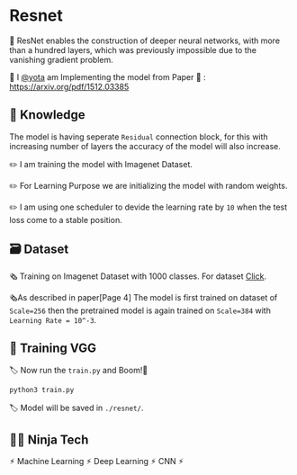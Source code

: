 
# Resnet 

🛞 ResNet enables the construction of deeper neural networks, with more than a hundred layers, which was previously impossible due to the vanishing gradient problem.

🛞 I [@yota](https://github.com/yotaAI) am Implementing the model from Paper 📄 : https://arxiv.org/pdf/1512.03385


## 📝 Knowledge

The model is having seperate `Residual` connection block, for this with increasing number of layers the accuracy of the model will also increase. 


✏️ I am training the model with Imagenet Dataset.

✏️ For Learning Purpose we are initializing the model with random weights.

✏️ I am using one scheduler to devide the learning rate by `10` when the test loss come to a stable position.
 

## 🗃️ Dataset

🗞️ Training on Imagenet Dataset with 1000 classes. For dataset [Click](https://www.image-net.org/challenges/LSVRC/index.php).

🗞️As described in paper[Page 4] The model is first trained on dataset of `Scale=256`  then the pretrained model is again trained on `Scale=384` with `Learning Rate = 10^-3`.


## 🤖 Training VGG

🏷️ Now run the `train.py` and Boom!🤯
```bash
python3 train.py
```

🏷️ Model will be saved in `./resnet/`.




## 🥷🏻 Ninja Tech

⚡︎ Machine Learning ⚡︎ Deep Learning ⚡︎ CNN ⚡︎


